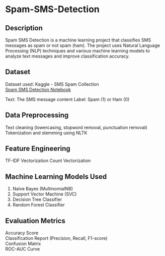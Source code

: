 # Spam-SMS-Detection
## Description
Spam SMS Detection is a machine learning project that classifies SMS messages as spam or not spam (ham). The project uses Natural Language Processing (NLP) techniques and various machine learning models to analyze text messages and improve classification accuracy.

## Dataset
Dataset used: Kaggle - SMS Spam Collection\
[Spam SMS Detection Notebook](https://www.kaggle.com/code/abdullahhamadalmousa/using-multiple-models-multiple-techniques)


Text: The SMS message content
Label: Spam (1) or Ham (0)

## Data Preprocessing

Text cleaning (lowercasing, stopword removal, punctuation removal)
Tokenization and stemming using NLTK

## Feature Engineering

TF-IDF Vectorization
Count Vectorization

## Machine Learning Models Used

1. Naïve Bayes (MultinomialNB)
2. Support Vector Machine (SVC)
3. Decision Tree Classifier
4. Random Forest Classifier

## Evaluation Metrics

Accuracy Score\
Classification Report (Precision, Recall, F1-score)\
Confusion Matrix\
ROC-AUC Curve
